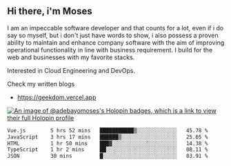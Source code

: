 ## Hi there, i'm Moses

I am an impeccable software developer and that counts for a lot, even if i do say so myself, but i don't just have words to show, i also possess a proven ability to maintain and enhance company software with the aim of improving operational functionality in line with business requirement. I build for the web and businesses with my favorite stacks.

Interested in Cloud Engineering and DevOps.

Check my written blogs
- https://geekdom.vercel.app

[![An image of @adebayomoses's Holopin badges, which is a link to view their full Holopin profile](https://holopin.me/adebayomoses)](https://holopin.io/@adebayomoses)

<!--START_SECTION:waka-->

```txt
Vue.js        5 hrs 52 mins   ███████████▒░░░░░░░░░░░░░   45.78 %
JavaScript    3 hrs 17 mins   ██████▒░░░░░░░░░░░░░░░░░░   25.65 %
HTML          1 hr 50 mins    ███▓░░░░░░░░░░░░░░░░░░░░░   14.38 %
TypeScript    1 hr 2 mins     ██░░░░░░░░░░░░░░░░░░░░░░░   08.11 %
JSON          30 mins         █░░░░░░░░░░░░░░░░░░░░░░░░   03.91 %
```

<!--END_SECTION:waka-->
